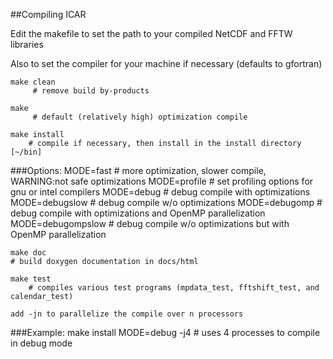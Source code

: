 ##Compiling ICAR
    
Edit the makefile to set the path to your compiled NetCDF and FFTW libraries
    
Also to set the compiler for your machine if necessary (defaults to gfortran)
    
    make clean
         # remove build by-products
        
    make
         # default (relatively high) optimization compile 
    
    make install
        # compile if necessary, then install in the install directory [~/bin]
    
###Options: 
    MODE=fast           # more optimization, slower compile, WARNING:not safe optimizations
    MODE=profile        # set profiling options for gnu or intel compilers
    MODE=debug          # debug compile with optimizations
    MODE=debugslow      # debug compile w/o optimizations
    MODE=debugomp       # debug compile with optimizations and OpenMP parallelization
    MODE=debugompslow   # debug compile w/o optimizations but with OpenMP parallelization

    make doc
    # build doxygen documentation in docs/html
    
    make test
        # compiles various test programs (mpdata_test, fftshift_test, and calendar_test)
    
    add -jn to parallelize the compile over n processors 
    
###Example:
    make install MODE=debug -j4  # uses 4 processes to compile in debug mode
